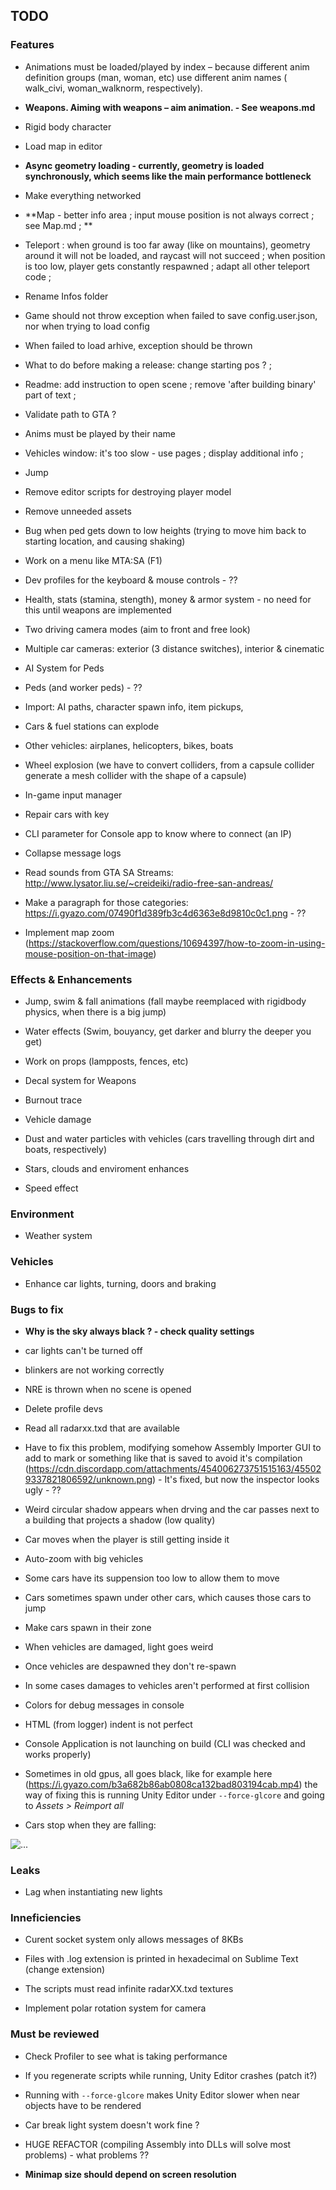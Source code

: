 
## TODO

### Features

- Animations must be loaded/played by index – because different anim definition groups (man, woman, etc) use different anim names ( walk_civi, woman_walknorm, respectively).

- **Weapons. Aiming with weapons – aim animation. - See weapons.md**

- Rigid body character

- Load map in editor

- **Async geometry loading - currently, geometry is loaded synchronously, which seems like the main performance bottleneck**

- Make everything networked

- **Map - better info area ; input mouse position is not always correct ; see Map.md ; **

- Teleport : when ground is too far away (like on mountains), geometry around it will not be loaded, and raycast will not succeed ; when position is too low, player gets constantly respawned ; adapt all other teleport code ;

- Rename Infos folder

- Game should not throw exception when failed to save config.user.json, nor when trying to load config

- When failed to load arhive, exception should be thrown

- What to do before making a release: change starting pos ? ;

- Readme: add instruction to open scene ; remove 'after building binary' part of text ;

- Validate path to GTA ?

- Anims must be played by their name

- Vehicles window: it's too slow - use pages ; display additional info ;

- Jump

- Remove editor scripts for destroying player model

- Remove unneeded assets

- Bug when ped gets down to low heights (trying to move him back to starting location, and causing shaking)

- Work on a menu like MTA:SA (F1)

- Dev profiles for the keyboard & mouse controls - ??

- Health, stats (stamina, stength), money & armor system - no need for this until weapons are implemented

- Two driving camera modes (aim to front and free look)

- Multiple car cameras: exterior (3 distance switches), interior & cinematic

- AI System for Peds

- Peds (and worker peds) - ??

- Import: AI paths, character spawn info, item pickups, 

- Cars & fuel stations can explode

- Other vehicles: airplanes, helicopters, bikes, boats

- Wheel explosion (we have to convert colliders, from a capsule collider generate a mesh collider with the shape of a capsule)

- In-game input manager

- Repair cars with key

- CLI parameter for Console app to know where to connect (an IP)

- Collapse message logs

- Read sounds from GTA SA Streams: http://www.lysator.liu.se/~creideiki/radio-free-san-andreas/

- Make a paragraph for those categories: https://i.gyazo.com/07490f1d389fb3c4d6363e8d9810c0c1.png - ??

- Implement map zoom (https://stackoverflow.com/questions/10694397/how-to-zoom-in-using-mouse-position-on-that-image)

### Effects & Enhancements

* Jump, swim & fall animations (fall maybe reemplaced with rigidbody physics, when there is a big jump)

* Water effects (Swim, bouyancy, get darker and blurry the deeper you get)

* Work on props (lampposts, fences, etc)

* Decal system for Weapons

* Burnout trace

* Vehicle damage

* Dust and water particles with vehicles (cars travelling through dirt and boats, respectively)

* Stars, clouds and enviroment enhances

- Speed effect

### Environment

* Weather system

### Vehicles

* Enhance car lights, turning, doors and braking
    
### Bugs to fix

- **Why is the sky always black ? - check quality settings**

- car lights can't be turned off

- blinkers are not working correctly

- NRE is thrown when no scene is opened

- Delete profile devs

- Read all radarxx.txd that are available

- Have to fix this problem, modifying somehow Assembly Importer GUI to add to mark or something like that is saved to avoid it's compilation (https://cdn.discordapp.com/attachments/454006273751515163/455029337821806592/unknown.png) - It's fixed, but now the inspector looks ugly - ??

- Weird circular shadow appears when drving and the car passes next to a building that projects a shadow (low quality)

- Car moves when the player is still getting inside it

- Auto-zoom with big vehicles

- Some cars have its suppension too low to allow them to move

- Cars sometimes spawn under other cars, which causes those cars to jump

- Make cars spawn in their zone

- When vehicles are damaged, light goes weird

- Once vehicles are despawned they don't re-spawn

- In some cases damages to vehicles aren't performed at first collision

- Colors for debug messages in console

- HTML (from logger) indent is not perfect

- Console Application is not launching on build (CLI was checked and works properly)

- Sometimes in old gpus, all goes black, like for example here (https://i.gyazo.com/b3a682b86ab0808ca132bad803194cab.mp4) the way of fixing this is running Unity Editor under `--force-glcore` and going to *Assets > Reimport all*

- Cars stop when they are falling:

![...](https://cdn.discordapp.com/attachments/454006273751515163/468968463302524928/unknown.png)

### Leaks

- Lag when instantiating new lights

### Inneficiencies

- Curent socket system only allows messages of 8KBs

- Files with .log extension is printed in hexadecimal on Sublime Text (change extension)

- The scripts must read infinite radarXX.txd textures

- Implement polar rotation system for camera

### Must be reviewed

- Check Profiler to see what is taking performance

- If you regenerate scripts while running, Unity Editor crashes (patch it?)

- Running with `--force-glcore` makes Unity Editor slower when near objects have to be rendered

- Car break light system doesn't work fine ?

- HUGE REFACTOR (compiling Assembly into DLLs will solve most problems) - what problems ??

- **Minimap size should depend on screen resolution**